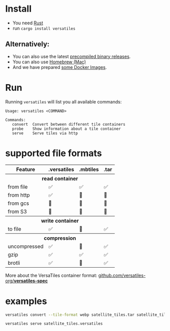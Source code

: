 
# Install

- You need [Rust](https://doc.rust-lang.org/cargo/getting-started/installation.html)
- run `cargo install versatiles`

## Alternatively:

- You can also use the latest [precompiled binary releases](https://github.com/versatiles-org/versatiles-rs/releases/latest/).
- You can also use [Homebrew (Mac)](https://github.com/versatiles-org/versatiles-documentation/blob/main/guides/install_versatiles.md#homebrew-for-macos)
- And we have prepared [some Docker Images](https://github.com/versatiles-org/versatiles-docker).

# Run

Running `versatiles` will list you all available commands:
```
Usage: versatiles <COMMAND>

Commands:
   convert  Convert between different tile containers
   probe    Show information about a tile container
   serve    Serve tiles via http
```

# supported file formats

<table>
   <thead>
      <tr><th>Feature</th><th>.versatiles</th><th>.mbtiles</th><th>.tar</th></tr>
   </thead>
   <tbody>
      <tr><th colspan="4" style="text-align:center">read container</th></tr>
      <tr><td>from file</td><td>✅</td><td>✅</td><td>✅</td></tr>
      <tr><td>from http</td><td>✅</td><td>🚫</td><td>🚫</td></tr>
      <tr><td>from gcs</td><td>🚧</td><td>🚫</td><td>🚫</td></tr>
      <tr><td>from S3</td><td>🚧</td><td>🚫</td><td>🚫</td></tr>
      <tr><th colspan="4" style="text-align:center">write container</th></tr>
      <tr><td>to file</td><td>✅</td><td>🚫</td><td>✅</td></tr>
      <tr><th colspan="4" style="text-align:center">compression</th></tr>
      <tr><td>uncompressed</td><td>✅</td><td>🚫</td><td>✅</td></tr>
      <tr><td>gzip</td><td>✅</td><td>✅</td><td>✅</td></tr>
      <tr><td>brotli</td><td>✅</td><td>🚫</td><td>✅</td></tr>
   </tbody>
</table>

More about the VersaTiles container format: [github.com/versatiles-org/**versatiles-spec**](https://github.com/versatiles-org/versatiles-spec)

# examples

```bash
versatiles convert --tile-format webp satellite_tiles.tar satellite_tiles.versatiles

versatiles serve satellite_tiles.versatiles
```
